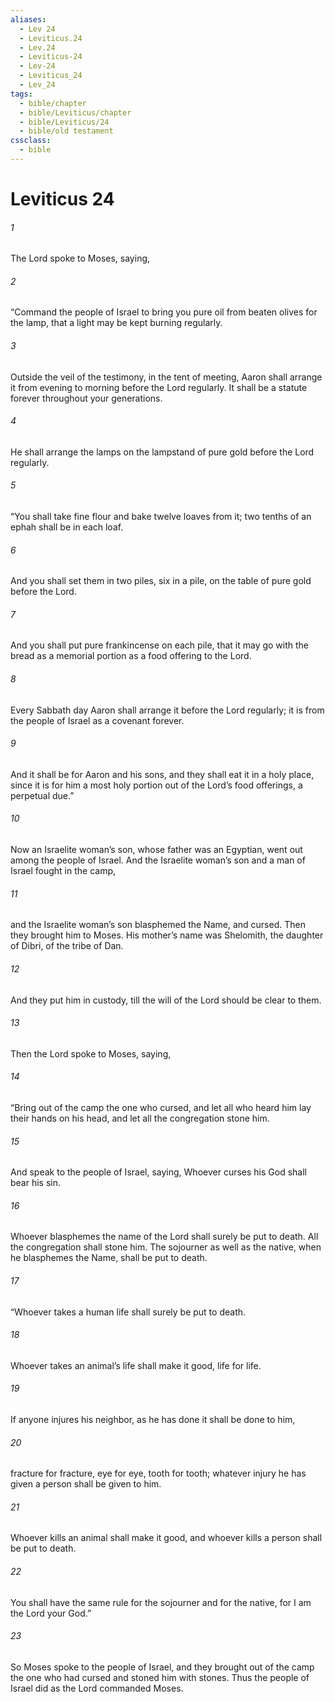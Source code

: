 ```yaml
---
aliases:
  - Lev 24
  - Leviticus.24
  - Lev.24
  - Leviticus-24
  - Lev-24
  - Leviticus_24
  - Lev_24
tags:
  - bible/chapter
  - bible/Leviticus/chapter
  - bible/Leviticus/24
  - bible/old testament
cssclass:
  - bible
---
```


# Leviticus 24

###### 1
The Lord spoke to Moses, saying,
###### 2
“Command the people of Israel to bring you pure oil from beaten olives for the lamp, that a light may be kept burning regularly.
###### 3
Outside the veil of the testimony, in the tent of meeting, Aaron shall arrange it from evening to morning before the Lord regularly. It shall be a statute forever throughout your generations.
###### 4
He shall arrange the lamps on the lampstand of pure gold before the Lord regularly.
###### 5
“You shall take fine flour and bake twelve loaves from it; two tenths of an ephah shall be in each loaf.
###### 6
And you shall set them in two piles, six in a pile, on the table of pure gold before the Lord.
###### 7
And you shall put pure frankincense on each pile, that it may go with the bread as a memorial portion as a food offering to the Lord.
###### 8
Every Sabbath day Aaron shall arrange it before the Lord regularly; it is from the people of Israel as a covenant forever.
###### 9
And it shall be for Aaron and his sons, and they shall eat it in a holy place, since it is for him a most holy portion out of the Lord’s food offerings, a perpetual due.”
###### 10
Now an Israelite woman’s son, whose father was an Egyptian, went out among the people of Israel. And the Israelite woman’s son and a man of Israel fought in the camp,
###### 11
and the Israelite woman’s son blasphemed the Name, and cursed. Then they brought him to Moses. His mother’s name was Shelomith, the daughter of Dibri, of the tribe of Dan.
###### 12
And they put him in custody, till the will of the Lord should be clear to them.
###### 13
Then the Lord spoke to Moses, saying,
###### 14
“Bring out of the camp the one who cursed, and let all who heard him lay their hands on his head, and let all the congregation stone him.
###### 15
And speak to the people of Israel, saying, Whoever curses his God shall bear his sin.
###### 16
Whoever blasphemes the name of the Lord shall surely be put to death. All the congregation shall stone him. The sojourner as well as the native, when he blasphemes the Name, shall be put to death.
###### 17
“Whoever takes a human life shall surely be put to death.
###### 18
Whoever takes an animal’s life shall make it good, life for life.
###### 19
If anyone injures his neighbor, as he has done it shall be done to him,
###### 20
fracture for fracture, eye for eye, tooth for tooth; whatever injury he has given a person shall be given to him.
###### 21
Whoever kills an animal shall make it good, and whoever kills a person shall be put to death.
###### 22
You shall have the same rule for the sojourner and for the native, for I am the Lord your God.”
###### 23
So Moses spoke to the people of Israel, and they brought out of the camp the one who had cursed and stoned him with stones. Thus the people of Israel did as the Lord commanded Moses.


